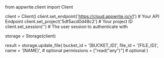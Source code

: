 from appwrite.client import Client

client = Client()
client.set_endpoint('https://cloud.appwrite.io/v1') # Your API Endpoint
client.set_project('5df5acd0d48c2') # Your project ID
client.set_session('') # The user session to authenticate with

storage = Storage(client)

result = storage.update_file(
    bucket_id = '[BUCKET_ID]',
    file_id = '[FILE_ID]',
    name = '[NAME]', # optional
    permissions = ["read("any")"] # optional
)
